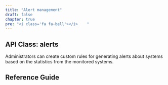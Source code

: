 ```yaml
---
title: "Alert management"
draft: false
chapter: true
pre: "<i class='fa fa-bell'></i>	"
---
```


## API Class: alerts
Administrators can create custom rules for generating alerts about systems based on the statistics from the monitored systems.

## Reference Guide
